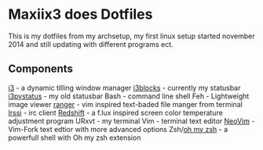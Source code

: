 Maxiix3 does Dotfiles
========

This is my dotfiles from my archsetup, my first linux setup started november 2014 and still updating with different programs ect.

Components
------------

[i3](https://github.com/i3/i3)  - a dynamic tilling window manager
[i3blocks](https://github.com/vivien/i3blocks)  - currently my statusbar
[i3pystatus](https://github.com/enkore/i3pystatus)  - my old statusbar
Bash - command line shell
Feh - Lightweight image viewer
[ranger](https://github.com/hut/ranger)  - vim inspired text-baded file manger from terminal
[Irssi](https://github.com/irssi/irssi) - irc client 
[Redshift](https://github.com/jonls/redshift) - a f.lux inspired screen color temperature adjustment program
URxvt  - my terminal
Vim  - terminal text editor
[NeoVim](https://github.com/neovim/neovim) - Vim-Fork text edtior with more advanced options
Zsh/[oh my zsh](https://github.com/robbyrussell/oh-my-zsh)  - a powerfull shell with Oh my zsh extension


